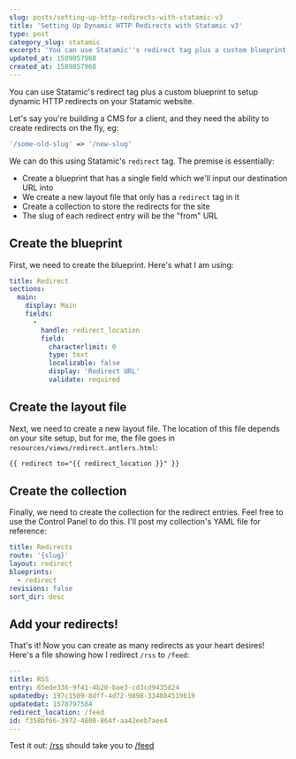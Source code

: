 ```yaml
---
slug: posts/setting-up-http-redirects-with-statamic-v3
title: 'Setting Up Dynamic HTTP Redirects with Statamic v3'
type: post
category_slug: statamic
excerpt: 'You can use Statamic''s redirect tag plus a custom blueprint to setup dynamic HTTP redirects on your Statamic website.'
updated_at: 1589857968
created_at: 1589857968
---
```


You can use Statamic's redirect tag plus a custom blueprint to setup dynamic HTTP redirects on your Statamic website.

Let's say you're building a CMS for a client, and they need the ability to create redirects on the fly, eg:

```php
'/some-old-slug' => '/new-slug'
```

We can do this using Statamic's `redirect` tag. The premise is essentially:

* Create a blueprint that has a single field which we'll input our destination URL into
* We create a new layout file that only has a `redirect` tag in it
* Create a collection to store the redirects for the site
* The slug of each redirect entry will be the "from" URL

## Create the blueprint

First, we need to create the blueprint. Here's what I am using:

```yaml
title: Redirect
sections:
  main:
    display: Main
    fields:
      -
        handle: redirect_location
        field:
          characterlimit: 0
          type: text
          localizable: false
          display: 'Redirect URL'
          validate: required
```

## Create the layout file

Next, we need to create a new layout file. The location of this file depends on your site setup, but for me, the file goes in `resources/views/redirect.antlers.html`:

```html
{{ redirect to="{{ redirect_location }}" }}
```

## Create the collection

Finally, we need to create the collection for the redirect entries. Feel free to use the Control Panel to do this. I'll post my collection's YAML file for reference:

```yaml
title: Redirects
route: '{slug}'
layout: redirect
blueprints:
  - redirect
revisions: false
sort_dir: desc
```

## Add your redirects!

That's it! Now you can create as many redirects as your heart desires! Here's a file showing how I redirect `/rss` to `/feed`:

```yaml
---
title: RSS
entry: 65ede336-9f41-4b20-bae3-cd3cd9435d24
updatedby: 197c1509-8dff-4d72-9898-334084519619
updatedat: 1578797584
redirect_location: /feed
id: f358bf66-3972-4800-864f-aa42eeb7aee4
---
```

Test it out: [/rss](/rss) should take you to [/feed](/feed)